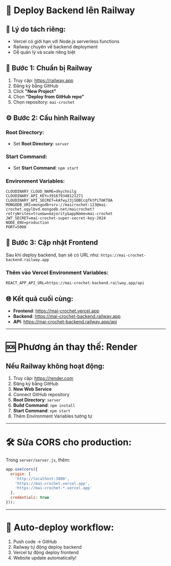 # 🚂 Deploy Backend lên Railway

## 🎯 **Lý do tách riêng:**
- Vercel có giới hạn với Node.js serverless functions
- Railway chuyên về backend deployment
- Dễ quản lý và scale riêng biệt

## 🚀 **Bước 1: Chuẩn bị Railway**

1. Truy cập: https://railway.app
2. Đăng ký bằng GitHub
3. Click **"New Project"**
4. Chọn **"Deploy from GitHub repo"**
5. Chọn repository: `mai-crochet`

## ⚙️ **Bước 2: Cấu hình Railway**

### **Root Directory:**
- Set **Root Directory**: `server`

### **Start Command:**
- Set **Start Command**: `npm start`

### **Environment Variables:**
```
CLOUDINARY_CLOUD_NAME=dkychnilg
CLOUDINARY_API_KEY=391679348121271
CLOUDINARY_API_SECRET=kAfwyJ3jSDBCcqfktPiTmKT8A
MONGODB_URI=mongodb+srv://maicrochet:123@mai-crochet.ogylbvd.mongodb.net/maicrochet?retryWrites=true&w=majority&appName=mai-crochet
JWT_SECRET=mai-crochet-super-secret-key-2024
NODE_ENV=production
PORT=5000
```

## 🔗 **Bước 3: Cập nhật Frontend**

Sau khi deploy backend, bạn sẽ có URL như:
`https://mai-crochet-backend.railway.app`

### **Thêm vào Vercel Environment Variables:**
```
REACT_APP_API_URL=https://mai-crochet-backend.railway.app/api
```

## 🌐 **Kết quả cuối cùng:**
- **Frontend**: https://mai-crochet.vercel.app
- **Backend**: https://mai-crochet-backend.railway.app
- **API**: https://mai-crochet-backend.railway.app/api

---

# 🆘 **Phương án thay thế: Render**

## **Nếu Railway không hoạt động:**

1. Truy cập: https://render.com
2. Đăng ký bằng GitHub
3. **New Web Service**
4. Connect GitHub repository
5. **Root Directory**: `server`
6. **Build Command**: `npm install`
7. **Start Command**: `npm start`
8. Thêm Environment Variables tương tự

---

# 🛠️ **Sửa CORS cho production:**

Trong `server/server.js`, thêm:

```javascript
app.use(cors({
  origin: [
    'http://localhost:3000',
    'https://mai-crochet.vercel.app',
    'https://mai-crochet-*.vercel.app'
  ],
  credentials: true
}));
```

---

# 🔄 **Auto-deploy workflow:**

1. Push code → GitHub
2. Railway tự động deploy backend
3. Vercel tự động deploy frontend
4. Website update automatically! 